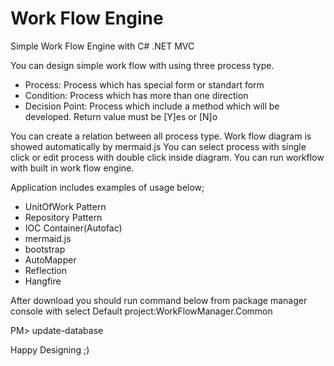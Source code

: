 # Work Flow Engine
Simple Work Flow Engine with C# .NET MVC

You can design simple work flow with using three process type.
* Process: Process which has special form or standart form
* Condition: Process which has more than one direction
* Decision Point: Process which include a method which will be developed. Return value must be [Y]es or [N]o

You can create a relation between all process type. Work flow diagram is showed automatically by mermaid.js 
You can select process with single click or edit process with double click inside diagram.
You can run workflow with built in work flow engine.

Application includes examples of usage below;
* UnitOfWork Pattern
* Repository Pattern
* IOC Container(Autofac)
* mermaid.js
* bootstrap
* AutoMapper
* Reflection
* Hangfire


After download you should run command below from package manager console with select Default project:WorkFlowManager.Common

PM> update-database

Happy Designing ;)
